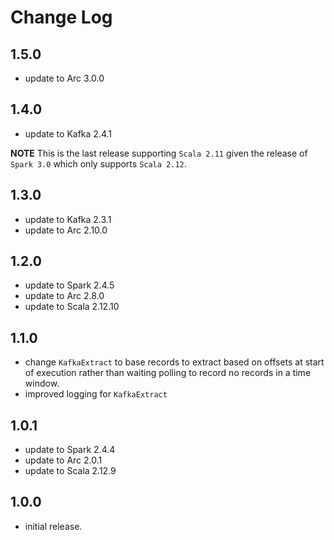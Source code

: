 # Change Log

## 1.5.0

- update to Arc 3.0.0

## 1.4.0

- update to Kafka 2.4.1

**NOTE** This is the last release supporting `Scala 2.11` given the release of `Spark 3.0` which only supports `Scala 2.12`.

## 1.3.0

- update to Kafka 2.3.1
- update to Arc 2.10.0

## 1.2.0

- update to Spark 2.4.5
- update to Arc 2.8.0
- update to Scala 2.12.10

## 1.1.0

- change `KafkaExtract` to base records to extract based on offsets at start of execution rather than waiting polling to record no records in a time window.
- improved logging for `KafkaExtract`

## 1.0.1

- update to Spark 2.4.4
- update to Arc 2.0.1
- update to Scala 2.12.9

## 1.0.0

- initial release.
